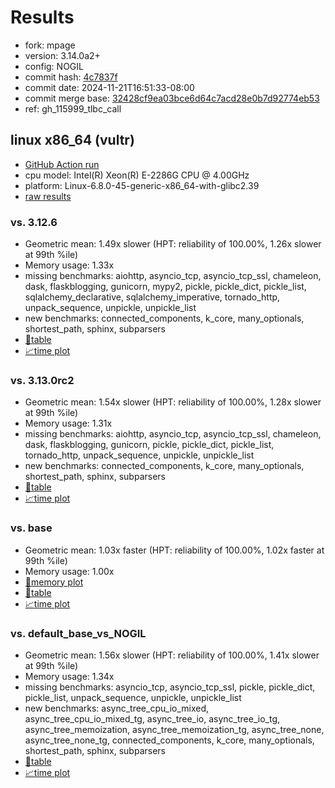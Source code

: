 # Results

- fork: mpage
- version: 3.14.0a2+
- config: NOGIL
- commit hash: [4c7837f](https://github.com/mpage/cpython/commit/4c7837f)
- commit date: 2024-11-21T16:51:33-08:00
- commit merge base: [32428cf9ea03bce6d64c7acd28e0b7d92774eb53](https://github.com/mpage/cpython/commit/32428cf9ea03bce6d64c7acd28e0b7d92774eb53)
- ref: gh_115999_tlbc_call

## linux x86_64 (vultr)

- [GitHub Action run](https://github.com/facebookexperimental/free-threading-benchmarking/actions/runs/11978595387)
- cpu model: Intel(R) Xeon(R) E-2286G CPU @ 4.00GHz
- platform: Linux-6.8.0-45-generic-x86_64-with-glibc2.39
- [raw results](bm-20241121-vultr-x86_64-mpage-gh_115999_tlbc_call-3.14.0a2%2B-4c7837f.json)

### vs. 3.12.6

- Geometric mean: 1.49x slower (HPT: reliability of 100.00%, 1.26x slower at 99th %ile)
- Memory usage: 1.33x
- missing benchmarks: aiohttp, asyncio_tcp, asyncio_tcp_ssl, chameleon, dask, flaskblogging, gunicorn, mypy2, pickle, pickle_dict, pickle_list, sqlalchemy_declarative, sqlalchemy_imperative, tornado_http, unpack_sequence, unpickle, unpickle_list
- new benchmarks: connected_components, k_core, many_optionals, shortest_path, sphinx, subparsers
- [📄table](bm-20241121-vultr-x86_64-mpage-gh_115999_tlbc_call-3.14.0a2%2B-4c7837f-vs-3.12.6.md)
- [📈time plot](bm-20241121-vultr-x86_64-mpage-gh_115999_tlbc_call-3.14.0a2%2B-4c7837f-vs-3.12.6.svg)

### vs. 3.13.0rc2

- Geometric mean: 1.54x slower (HPT: reliability of 100.00%, 1.28x slower at 99th %ile)
- Memory usage: 1.31x
- missing benchmarks: aiohttp, asyncio_tcp, asyncio_tcp_ssl, chameleon, dask, flaskblogging, gunicorn, pickle, pickle_dict, pickle_list, tornado_http, unpack_sequence, unpickle, unpickle_list
- new benchmarks: connected_components, k_core, many_optionals, shortest_path, sphinx, subparsers
- [📄table](bm-20241121-vultr-x86_64-mpage-gh_115999_tlbc_call-3.14.0a2%2B-4c7837f-vs-3.13.0rc2.md)
- [📈time plot](bm-20241121-vultr-x86_64-mpage-gh_115999_tlbc_call-3.14.0a2%2B-4c7837f-vs-3.13.0rc2.svg)

### vs. base

- Geometric mean: 1.03x faster (HPT: reliability of 100.00%, 1.02x faster at 99th %ile)
- Memory usage: 1.00x
- [🧠memory plot](bm-20241121-vultr-x86_64-mpage-gh_115999_tlbc_call-3.14.0a2%2B-4c7837f-vs-base-mem.svg)
- [📄table](bm-20241121-vultr-x86_64-mpage-gh_115999_tlbc_call-3.14.0a2%2B-4c7837f-vs-base.md)
- [📈time plot](bm-20241121-vultr-x86_64-mpage-gh_115999_tlbc_call-3.14.0a2%2B-4c7837f-vs-base.svg)

### vs. default_base_vs_NOGIL

- Geometric mean: 1.56x slower (HPT: reliability of 100.00%, 1.41x slower at 99th %ile)
- Memory usage: 1.34x
- missing benchmarks: asyncio_tcp, asyncio_tcp_ssl, pickle, pickle_dict, pickle_list, unpack_sequence, unpickle, unpickle_list
- new benchmarks: async_tree_cpu_io_mixed, async_tree_cpu_io_mixed_tg, async_tree_io, async_tree_io_tg, async_tree_memoization, async_tree_memoization_tg, async_tree_none, async_tree_none_tg, connected_components, k_core, many_optionals, shortest_path, sphinx, subparsers
- [📄table](bm-20241121-vultr-x86_64-mpage-gh_115999_tlbc_call-3.14.0a2%2B-4c7837f-vs-default_base_vs_NOGIL.md)
- [📈time plot](bm-20241121-vultr-x86_64-mpage-gh_115999_tlbc_call-3.14.0a2%2B-4c7837f-vs-default_base_vs_NOGIL.svg)

